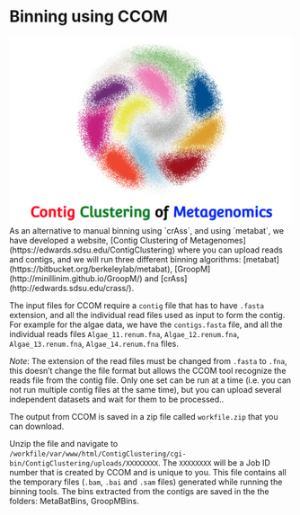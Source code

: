 # Binning using CCOM

 <img align="right" src="images/CCOM.png" alt="Contig Clustering Logo" />
 As an alternative to manual binning using `crAss`, and using `metabat`, we have developed a website, [Contig Clustering of Metagenomes](https://edwards.sdsu.edu/ContigClustering) where you can upload reads and contigs, and we will run three different binning algorithms: [metabat](https://bitbucket.org/berkeleylab/metabat), [GroopM](http://minillinim.github.io/GroopM/) and [crAss](http://edwards.sdsu.edu/crass/).
 
The input files for CCOM require a `contig` file that has to have `.fasta` extension, and all the individual read files used as input to form the contig. For example for the algae data, we have the `contigs.fasta` file, and all the individual reads files `Algae_11.renum.fna`, `Algae_12.renum.fna`, `Algae_13.renum.fna`, `Algae_14.renum.fna` files. 

*Note*: The extension of the read files must be changed from `.fasta` to `.fna`, this doesn’t change the file format but allows the CCOM tool recognize the reads file from the contig file. Only one set can be run at a time (i.e. you can not run multiple contig files at the same time), but you can upload several independent datasets and wait for them to be processed.. 

The output from CCOM is saved in a zip file called `workfile.zip` that you can download. 

Unzip the file and navigate to `/workfile/var/www/html/ContigClustering/cgi-bin/ContigClustering/uploads/XXXXXXXX`. The `XXXXXXXX`  will be a Job ID number that is created by CCOM and is unique to you. This file contains all the temporary files (`.bam`, `.bai` and `.sam` files) generated while running the binning tools. The bins extracted from the contigs are saved in the the folders: MetaBatBins, GroopMBins. 


